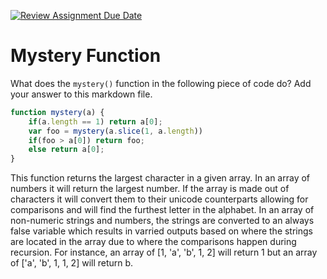 [![Review Assignment Due Date](https://classroom.github.com/assets/deadline-readme-button-24ddc0f5d75046c5622901739e7c5dd533143b0c8e959d652212380cedb1ea36.svg)](https://classroom.github.com/a/GDPVb20V)
# Mystery Function

What does the `mystery()` function in the following piece of code do? Add your
answer to this markdown file.

```javascript
function mystery(a) {
    if(a.length == 1) return a[0];
    var foo = mystery(a.slice(1, a.length))
    if(foo > a[0]) return foo;
    else return a[0];
}
```

This function returns the largest character in a given array. In an array of numbers it will return the largest number. If the array is made out of characters it will convert them to their unicode counterparts allowing for comparisons and will find the furthest letter in the alphabet. In an array of non-numeric strings and numbers, the strings are converted to an always false variable which results in varried outputs based on where the strings are located in the array due to where the comparisons happen during recursion. For instance, an array of [1, 'a', 'b', 1, 2] will return 1 but an array of ['a', 'b', 1, 1, 2] will return b. 
